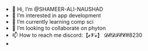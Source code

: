 - 👋 Hi, I’m @SHAMEER-ALI-NAUSHAD
- 👀 I’m interested in app development
- 🌱 I’m currently learning comp sci
- 💞️ I’m looking to collaborate on phyton
- 📫 How to reach me discord:【𝓮𝓥𝓸】  𝓓𝓔𝓓𝓢𝓔𝓒#8230
-   

<!---
SHAMEER-ALI-NAUSHAD/SHAMEER-ALI-NAUSHAD is a ✨ special ✨ repository because its `README.md` (this file) appears on your GitHub profile.
You can click the Preview link to take a look at your changes.
--->
